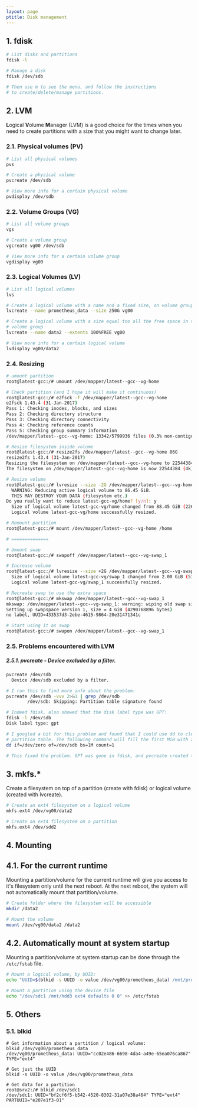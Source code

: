 ```yaml
---
layout: page
ptitle: Disk management
---
```


## 1. fdisk
```bash
# List disks and partitions
fdisk -l

# Manage a disk
fdisk /dev/sdb

# Then use m to see the menu, and follow the instructions
# to create/delete/manage partitions.
```

## 2. LVM
**L**ogical **V**olume **M**anager (LVM) is a good choice for the times when you
need to create partitions with a size that you might want to change later.

### 2.1. Physical volumes (PV)
```bash
# List all physical volumes
pvs

# Create a physical volume
pvcreate /dev/sdb

# View more info for a certain physical volume
pvdisplay /dev/sdb
```

### 2.2. Volume Groups (VG)
```bash
# List all volume groups
vgs

# Create a volume group
vgcreate vg00 /dev/sdb

# View more info for a certain volume group
vgdisplay vg00
```

### 2.3. Logical Volumes (LV)
```bash
# List all logical volumes
lvs

# Create a logical volume with a name and a fixed size, on volume group vg00
lvcreate --name prometheus_data --size 250G vg00

# Create a logical volume with a size equal too all the free space in the
# volume group
lvcreate --name data2 --extents 100%FREE vg00

# View more info for a certain logical volume
lvdisplay vg00/data2
```

### 2.4. Resizing
```bash
# umount partition
root@latest-gcc:/# umount /dev/mapper/latest--gcc--vg-home

# Check partition (and I hope it will make it continuous)
root@latest-gcc:/# e2fsck -f /dev/mapper/latest--gcc--vg-home
e2fsck 1.43.4 (31-Jan-2017)
Pass 1: Checking inodes, blocks, and sizes
Pass 2: Checking directory structure
Pass 3: Checking directory connectivity
Pass 4: Checking reference counts
Pass 5: Checking group summary information
/dev/mapper/latest--gcc--vg-home: 13342/5799936 files (0.3% non-contiguous), 604675/23186432 blocks

# Resize filesystem inside volume
root@latest-gcc:/# resize2fs /dev/mapper/latest--gcc--vg-home 86G
resize2fs 1.43.4 (31-Jan-2017)
Resizing the filesystem on /dev/mapper/latest--gcc--vg-home to 22544384 (4k) blocks.
The filesystem on /dev/mapper/latest--gcc--vg-home is now 22544384 (4k) blocks long.

# Resize volume
root@latest-gcc:/# lvresize --size -2G /dev/mapper/latest--gcc--vg-home
  WARNING: Reducing active logical volume to 86.45 GiB.
  THIS MAY DESTROY YOUR DATA (filesystem etc.)
Do you really want to reduce latest-gcc-vg/home? [y/n]: y
  Size of logical volume latest-gcc-vg/home changed from 88.45 GiB (22643 extents) to 86.45 GiB (22131 extents).
  Logical volume latest-gcc-vg/home successfully resized.

# Remount partition
root@latest-gcc:/# mount /dev/mapper/latest--gcc--vg-home /home

# ==============

# Umount swap
root@latest-gcc:/# swapoff /dev/mapper/latest--gcc--vg-swap_1

# Increase volume
root@latest-gcc:/# lvresize --size +2G /dev/mapper/latest--gcc--vg-swap_1
  Size of logical volume latest-gcc-vg/swap_1 changed from 2.00 GiB (511 extents) to 4.00 GiB (1023 extents).
  Logical volume latest-gcc-vg/swap_1 successfully resized.

# Recreate swap to use the extra space
root@latest-gcc:/# mkswap /dev/mapper/latest--gcc--vg-swap_1
mkswap: /dev/mapper/latest--gcc--vg-swap_1: warning: wiping old swap signature.
Setting up swapspace version 1, size = 4 GiB (4290768896 bytes)
no label, UUID=433537d3-2ebe-4615-9864-20e31471341c

# Start using it as swap
root@latest-gcc:/# swapon /dev/mapper/latest--gcc--vg-swap_1
```

### 2.5. Problems encountered with LVM
##### 2.5.1. pvcreate - Device excluded by a filter.
```bash
pvcreate /dev/sdb
  Device /dev/sdb excluded by a filter.

# I ran this to find more info about the problem:
pvcreate /dev/sdb -vvv 2>&1 | grep /dev/sdb
        /dev/sdb: Skipping: Partition table signature found

# Indeed fdisk, also showed that the disk label type was GPT:
fdisk -l /dev/sdb
Disk label type: gpt

# I googled a bit for this problem and found that I could use dd to clear the
# partition table. The following command will fill the first MiB with zero bits:
dd if=/dev/zero of=/dev/sdb bs=1M count=1

# This fixed the problem. GPT was gone in fdisk, and pvcreate created the volume
```

## 3. mkfs.*
Create a filesystem on top of a partition (create with fdisk) or logical volume
(created with lvcreate).
```bash
# Create an ext4 filesystem on a logical volume
mkfs.ext4 /dev/vg00/data2

# Create an ext4 filesystem on a partition
mkfs.ext4 /dev/sdd2
```

## 4. Mounting
## 4.1. For the current runtime
Mounting a partition/volume for the current runtime will give you access to it's
filesystem only until the next reboot. At the next reboot, the system will not
automatically mount that partition/volume.
```bash
# Create folder where the filesystem will be accessible
mkdir /data2

# Mount the volume
mount /dev/vg00/data2 /data2
```
## 4.2. Automatically mount at system startup
Mounting a partition/volume at system startup can be done through the
`/etc/fstab` file.
```bash
# Mount a logical volume, by UUID:
echo "UUID=$(blkid -s UUID -o value /dev/vg00/prometheus_data) /mnt/prometheus_data ext4 defaults 0 0" >> /etc/fstab

# Mount a partition using the device file
echo "/dev/sdc1 /mnt/hdd3 ext4 defaults 0 0" >> /etc/fstab
```

## 5. Others
### 5.1. blkid
```
# Get information about a partition / logical volume:
blkid /dev/vg00/prometheus_data
/dev/vg00/prometheus_data: UUID="cc02e486-6698-4da4-a49e-65ea076ca867" TYPE="ext4" 

# Get just the UUID
blkid -s UUID -o value /dev/vg00/prometheus_data

# Get data for a partition
root@srv2:/# blkid /dev/sdc1
/dev/sdc1: UUID="bf2cf6f5-b542-4520-8302-31a07e38a464" TYPE="ext4" PARTUUID="e207e1f3-01"
```
